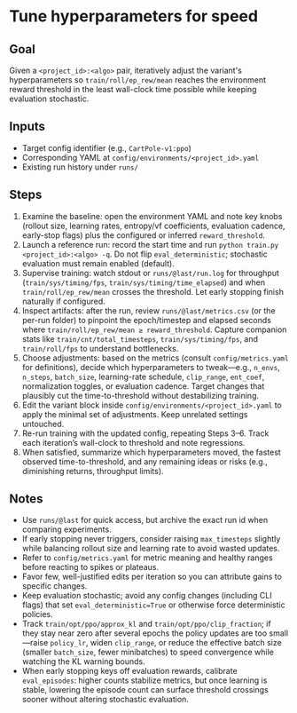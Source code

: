 # Tune hyperparameters for speed

## Goal
Given a `<project_id>:<algo>` pair, iteratively adjust the variant's hyperparameters so `train/roll/ep_rew/mean` reaches the environment reward threshold in the least wall-clock time possible while keeping evaluation stochastic.

## Inputs
- Target config identifier (e.g., `CartPole-v1:ppo`)
- Corresponding YAML at `config/environments/<project_id>.yaml`
- Existing run history under `runs/`

## Steps
1. Examine the baseline: open the environment YAML and note key knobs (rollout size, learning rates, entropy/vf coefficients, evaluation cadence, early-stop flags) plus the configured or inferred `reward_threshold`.
2. Launch a reference run: record the start time and run `python train.py <project_id>:<algo> -q`. Do not flip `eval_deterministic`; stochastic evaluation must remain enabled (default).
3. Supervise training: watch stdout or `runs/@last/run.log` for throughput (`train/sys/timing/fps`, `train/sys/timing/time_elapsed`) and when `train/roll/ep_rew/mean` crosses the threshold. Let early stopping finish naturally if configured.
4. Inspect artifacts: after the run, review `runs/@last/metrics.csv` (or the per-run folder) to pinpoint the epoch/timestep and elapsed seconds where `train/roll/ep_rew/mean ≥ reward_threshold`. Capture companion stats like `train/cnt/total_timesteps`, `train/sys/timing/fps`, and `train/roll/fps` to understand bottlenecks.
5. Choose adjustments: based on the metrics (consult `config/metrics.yaml` for definitions), decide which hyperparameters to tweak—e.g., `n_envs`, `n_steps`, `batch_size`, learning-rate schedule, `clip_range`, `ent_coef`, normalization toggles, or evaluation cadence. Target changes that plausibly cut the time-to-threshold without destabilizing training.
6. Edit the variant block inside `config/environments/<project_id>.yaml` to apply the minimal set of adjustments. Keep unrelated settings untouched.
7. Re-run training with the updated config, repeating Steps 3–6. Track each iteration’s wall-clock to threshold and note regressions.
8. When satisfied, summarize which hyperparameters moved, the fastest observed time-to-threshold, and any remaining ideas or risks (e.g., diminishing returns, throughput limits).

## Notes
- Use `runs/@last` for quick access, but archive the exact run id when comparing experiments.
- If early stopping never triggers, consider raising `max_timesteps` slightly while balancing rollout size and learning rate to avoid wasted updates.
- Refer to `config/metrics.yaml` for metric meaning and healthy ranges before reacting to spikes or plateaus.
- Favor few, well-justified edits per iteration so you can attribute gains to specific changes.
- Keep evaluation stochastic; avoid any config changes (including CLI flags) that set `eval_deterministic=True` or otherwise force deterministic policies.
- Track `train/opt/ppo/approx_kl` and `train/opt/ppo/clip_fraction`; if they stay near zero after several epochs the policy updates are too small—raise `policy_lr`, widen `clip_range`, or reduce the effective batch size (smaller `batch_size`, fewer minibatches) to speed convergence while watching the KL warning bounds.
- When early stopping keys off evaluation rewards, calibrate `eval_episodes`: higher counts stabilize metrics, but once learning is stable, lowering the episode count can surface threshold crossings sooner without altering stochastic evaluation.
